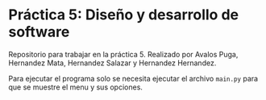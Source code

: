 # Práctica 5: Diseño y desarrollo de software
Repositorio para trabajar en la práctica 5. Realizado por Avalos Puga, Hernandez Mata, Hernandez Salazar y Hernandez Hernandez.

Para ejecutar el programa solo se necesita ejecutar el archivo `main.py` para que se muestre el menu y sus opciones.

